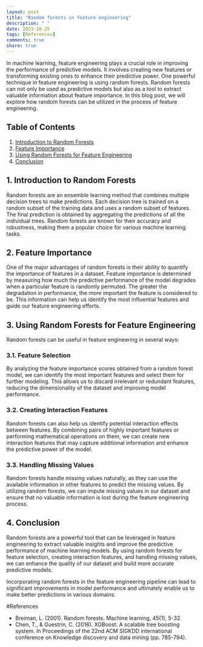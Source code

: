 ```yaml
---
layout: post
title: "Random forests in feature engineering"
description: " "
date: 2023-10-25
tags: [References]
comments: true
share: true
---
```


In machine learning, feature engineering plays a crucial role in improving the performance of predictive models. It involves creating new features or transforming existing ones to enhance their predictive power. One powerful technique in feature engineering is using random forests. Random forests can not only be used as predictive models but also as a tool to extract valuable information about feature importance. In this blog post, we will explore how random forests can be utilized in the process of feature engineering.

## Table of Contents
1. [Introduction to Random Forests](#introduction-to-random-forests)
2. [Feature Importance](#feature-importance)
3. [Using Random Forests for Feature Engineering](#using-random-forests-for-feature-engineering)
4. [Conclusion](#conclusion)

## 1. Introduction to Random Forests <a name="introduction-to-random-forests"></a>
Random forests are an ensemble learning method that combines multiple decision trees to make predictions. Each decision tree is trained on a random subset of the training data and uses a random subset of features. The final prediction is obtained by aggregating the predictions of all the individual trees. Random forests are known for their accuracy and robustness, making them a popular choice for various machine learning tasks.

## 2. Feature Importance <a name="feature-importance"></a>
One of the major advantages of random forests is their ability to quantify the importance of features in a dataset. Feature importance is determined by measuring how much the predictive performance of the model degrades when a particular feature is randomly permuted. The greater the degradation in performance, the more important the feature is considered to be. This information can help us identify the most influential features and guide our feature engineering efforts.

## 3. Using Random Forests for Feature Engineering <a name="using-random-forests-for-feature-engineering"></a>
Random forests can be useful in feature engineering in several ways:

### 3.1. Feature Selection
By analyzing the feature importance scores obtained from a random forest model, we can identify the most important features and select them for further modeling. This allows us to discard irrelevant or redundant features, reducing the dimensionality of the dataset and improving model performance.

### 3.2. Creating Interaction Features
Random forests can also help us identify potential interaction effects between features. By combining pairs of highly important features or performing mathematical operations on them, we can create new interaction features that may capture additional information and enhance the predictive power of the model.

### 3.3. Handling Missing Values
Random forests handle missing values naturally, as they can use the available information in other features to predict the missing values. By utilizing random forests, we can impute missing values in our dataset and ensure that no valuable information is lost during the feature engineering process.

## 4. Conclusion <a name="conclusion"></a>
Random forests are a powerful tool that can be leveraged in feature engineering to extract valuable insights and improve the predictive performance of machine learning models. By using random forests for feature selection, creating interaction features, and handling missing values, we can enhance the quality of our dataset and build more accurate predictive models.

Incorporating random forests in the feature engineering pipeline can lead to significant improvements in model performance and ultimately enable us to make better predictions in various domains.

#References
- Breiman, L. (2001). Random forests. Machine learning, 45(1), 5-32.
- Chen, T., & Guestrin, C. (2016). XGBoost: A scalable tree boosting system. In Proceedings of the 22nd ACM SIGKDD international conference on Knowledge discovery and data mining (pp. 785-794).